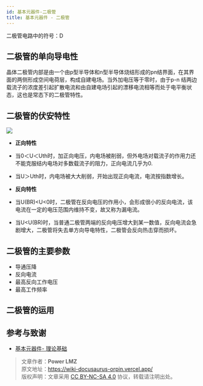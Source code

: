 ```yaml
---
id: 基本元器件-二极管
title: 基本元器件 - 二极管
---
```


二极管电路中的符号：D

## 二极管的单向导电性

晶体二极管内部是由一个由p型半导体和n型半导体烧结形成的pn结界面，在其界面的两侧形成空间电荷层，构成自建电场。当外加电压等于零时，由于p-n 结两边载流子的浓度差引起扩散电流和由自建电场引起的漂移电流相等而处于电平衡状态，这也是常态下的二极管特性。

## 二极管的伏安特性

![](https://www.chip37.com/upload/image/20190830/%E4%BA%8C%E6%9E%81%E7%AE%A1%E4%BC%8F%E5%AE%89%E6%9B%B2%E7%BA%BF.jpg)

- **正向特性**
- 当0＜U＜Uth时，加正向电压，内电场被削弱，但外电场对载流子的作用力还不能克服结内电场对多数载流子的阻力，正向电流几乎为0.
- 当U＞Uth时，内电场被大大削弱，开始出现正向电流，电流按指数增长。

- **反向特性**
- 当U(BR)<U<0时，二极管在反向电压的作用小，会形成很小的反向电流，该电流在一定的电压范围内维持不变，故又称为漏电流。
- 当U<U(BR)时，当普通二极管两端的反向电压增大到某一数值，反向电流会急剧增大，二极管将失去单方向导电特性，二极管会反向热击穿而损坏。

## 二极管的主要参数

- 导通压降
- 反向电流
- 最高反向工作电压 
- 最高工作频率

## 二极管的运用

## 参考与致谢

- [基本元器件- 理论基础](https://wiki-power.com)

> 文章作者：**Power LMZ**  
> 原文地址：https://wiki-docusaurus-orpin.vercel.app/  
> 版权声明：文章采用 [CC BY-NC-SA 4.0](https://creativecommons.org/licenses/by/4.0/deed.zh) 协议，转载请注明出处。


